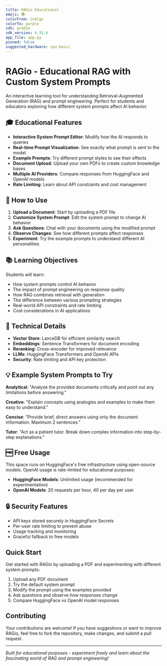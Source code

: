 ```yaml
---
title: RAGio Educational
emoji: 📚
colorFrom: indigo
colorTo: purple
sdk: gradio
sdk_version: 4.31.4
app_file: app.py
pinned: false
suggested_hardware: cpu-basic
---
```


# RAGio - Educational RAG with Custom System Prompts

An interactive learning tool for understanding Retrieval-Augmented Generation (RAG) and prompt engineering. Perfect for students and educators exploring how different system prompts affect AI behavior.

## 🎓 Educational Features

- **Interactive System Prompt Editor**: Modify how the AI responds to queries
- **Real-time Prompt Visualization**: See exactly what prompt is sent to the model
- **Example Prompts**: Try different prompt styles to see their effects
- **Document Upload**: Upload your own PDFs to create custom knowledge bases
- **Multiple AI Providers**: Compare responses from HuggingFace and OpenAI models
- **Rate Limiting**: Learn about API constraints and cost management

## 🚀 How to Use

1. **Upload a Document**: Start by uploading a PDF file
2. **Customize System Prompt**: Edit the system prompt to change AI behavior
3. **Ask Questions**: Chat with your documents using the modified prompt
4. **Observe Changes**: See how different prompts affect responses
5. **Experiment**: Try the example prompts to understand different AI personalities

## 📚 Learning Objectives

Students will learn:
- How system prompts control AI behavior
- The impact of prompt engineering on response quality
- How RAG combines retrieval with generation
- The difference between various prompting strategies
- Real-world API constraints and rate limiting
- Cost considerations in AI applications

## 🔧 Technical Details

- **Vector Store**: LanceDB for efficient similarity search
- **Embeddings**: Sentence Transformers for document encoding
- **Reranking**: Cross-encoder for improved relevance
- **LLMs**: HuggingFace Transformers and OpenAI APIs
- **Security**: Rate limiting and API key protection

## 💡 Example System Prompts to Try

**Analytical**: "Analyze the provided documents critically and point out any limitations before answering."

**Creative**: "Explain concepts using analogies and examples to make them easy to understand."

**Concise**: "Provide brief, direct answers using only the document information. Maximum 2 sentences."

**Tutor**: "Act as a patient tutor. Break down complex information into step-by-step explanations."

## 🆓 Free Usage

This space runs on HuggingFace's free infrastructure using open-source models. OpenAI usage is rate-limited for educational purposes:
- **HuggingFace Models**: Unlimited usage (recommended for experimentation)
- **OpenAI Models**: 20 requests per hour, 40 per day per user

## 🔒 Security Features

- API keys stored securely in HuggingFace Secrets
- Per-user rate limiting to prevent abuse
- Usage tracking and monitoring
- Graceful fallback to free models

## Quick Start

Get started with RAGio by uploading a PDF and experimenting with different system prompts:

1. Upload any PDF document
2. Try the default system prompt
3. Modify the prompt using the examples provided
4. Ask questions and observe how responses change
5. Compare HuggingFace vs OpenAI model responses

## Contributing

Your contributions are welcome! If you have suggestions or want to improve RAGio, feel free to fork the repository, make changes, and submit a pull request.

---

*Built for educational purposes - experiment freely and learn about the fascinating world of RAG and prompt engineering!*
